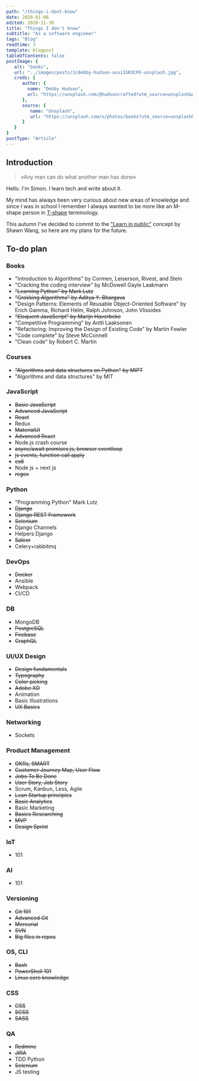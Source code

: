 ```yaml
---
path: "/things-i-dont-know"
date: 2020-01-06
edited: 2020-11-30
title: "Things I don't know"
subtitle: "As a software engineer"
tags: "Blog"
readtime: 3
template: blogpost
tableOfContents: false
postImage: {
   alt: "books",
   url: "../images/posts/3/debby-hudson-asviIGR3CPE-unsplash.jpg",
   creds: {
      author: {
        name: "Debby Hudson",
        url: "https://unsplash.com/@hudsoncrafted?utm_source=unsplash&utm_medium=referral&utm_content=creditCopyText"
      },
      source: {
         name: "Unsplash",
         url: "https://unsplash.com/s/photos/books?utm_source=unsplash&utm_medium=referral&utm_content=creditCopyText)"
      }
   } 
}
postType: "Article"
---
```


## Introduction

> «Any man can do what another man has done»

Hello. I'm Simon. I learn tech and write about it.

My mind has always been very curious about new areas of knowledge and since I was in school I remember I always wanted to be more like an M-shape person in [T-shape](https://medium.com/@jchyip/why-t-shaped-people-e8706198e437) terminology.

This autumn I've decided to commit to the ["Learn in public"](https://www.swyx.io/writing/learn-in-public/) concept by Shawn Wang, so here are my plans for the future.

## To-do plan

### Books

- "Introduction to Algorithms" by Cormen, Leiserson, Rivest, and Stein
- "Cracking the coding interview" by McDowell Gayle Laakmann
- ~~"Learning Python" by Mark Lutz~~
- ~~"Grokking Algorithms" by Aditya Y. Bhargava~~
- "Design Patterns: Elements of Reusable Object-Oriented Software" by Erich Gamma, Richard Helm, Ralph Johnson, John Vlissides
- ~~"Eloquent JavaScript" by Marijn Haverbeke~~
- "Competitive Programming" by Antti Laaksonen
- "Refactoring: Improving the Design of Existing Code" by Martin Fowler
- "Code complete" by Steve McConnell
- "Clean code" by Robert C. Martin

### Courses

- ~~"Algorithms and data structures on Python" by MIPT~~
- "Algorithms and data structures" by MIT

### JavaScript

- ~~Basic JavaScript~~
- ~~Advanced JavaScript~~
- ~~React~~
- Redux
- ~~MaterialUI~~
- ~~Advanced React~~
- Node.js crash course
- ~~async/await promises js, browser eventloop~~
- ~~js events, function call apply~~
- ~~es6~~
- Node js + next js
- ~~regex~~

### Python

- "Programming Python" Mark Lutz
- ~~Django~~
- ~~Django REST Framework~~
- ~~Selenium~~
- Django Channels
- Helpers Django
- ~~Saleor~~
- Celery+rabbitmq

### DevOps

- ~~Docker~~
- Ansible
- Webpack
- CI/CD

### DB

- MongoDB
- ~~PostgreSQL~~
- ~~Firebase~~
- ~~GraphQL~~

### UI/UX Design

- ~~Design fundamentals~~
- ~~Typography~~
- ~~Color picking~~
- ~~Adobe XD~~
- Animation
- Basic Illustrations
- ~~UX Basics~~

### Networking

- Sockets

### Product Management

- ~~OKRs, SMART~~
- ~~Customer Journey Map, User Flow~~
- ~~Jobs To Be Done~~
- ~~User Story, Job Story~~
- Scrum, Kanbun, Less, Agile
- ~~Lean Startup principles~~
- ~~Basic Analytics~~
- Basic Marketing
- ~~Basics Researching~~
- ~~MVP~~
- ~~Design Sprint~~

### IoT

- 101

### AI

- 101

### Versioning

- ~~Git 101~~
- ~~Advanced Git~~
- ~~Mercurial~~
- ~~SVN~~
- ~~Big files in repos~~

### OS, CLI

- ~~Bash~~
- ~~PowerShell 101~~
- ~~Linux core knowledge~~

### CSS

- ~~CSS~~
- ~~SCSS~~
- ~~SASS~~

### QA

- ~~Redmine~~
- ~~JIRA~~
- TDD Python
- ~~Selenium~~
- JS testing
